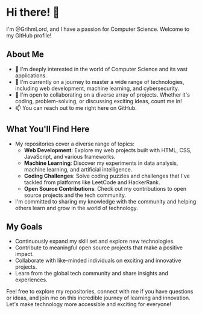 # Hi there! 👋

I'm @GrihmLord, and I have a passion for Computer Science. Welcome to my GitHub profile!

## About Me
- 👀 I'm deeply interested in the world of Computer Science and its vast applications.
- 🌱 I'm currently on a journey to master a wide range of technologies, including web development, machine learning, and cybersecurity.
- 💞️ I'm open to collaborating on a diverse array of projects. Whether it's coding, problem-solving, or discussing exciting ideas, count me in!
- 📫 You can reach out to me right here on GitHub.

## What You'll Find Here
- My repositories cover a diverse range of topics:
  - **Web Development**: Explore my web projects built with HTML, CSS, JavaScript, and various frameworks.
  - **Machine Learning**: Discover my experiments in data analysis, machine learning, and artificial intelligence.
  - **Coding Challenges**: Solve coding puzzles and challenges that I've tackled from platforms like LeetCode and HackerRank.
  - **Open Source Contributions**: Check out my contributions to open source projects and the tech community.
- I'm committed to sharing my knowledge with the community and helping others learn and grow in the world of technology.

## My Goals
- Continuously expand my skill set and explore new technologies.
- Contribute to meaningful open source projects that make a positive impact.
- Collaborate with like-minded individuals on exciting and innovative projects.
- Learn from the global tech community and share insights and experiences.

Feel free to explore my repositories, connect with me if you have questions or ideas, and join me on this incredible journey of learning and innovation. Let's make technology more accessible and exciting for everyone!

<!---
GrihmLord/GrihmLord is a ✨ special ✨ repository because its `README.md` (this file) appears on your GitHub profile.
You can click the Preview link to take a look at my latest projects and updates.
--->
